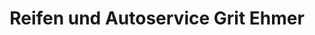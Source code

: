---
title: "Reifen und Autoservice Grit Ehmer"
url: /rossleben-wiehe/reifen-und-autoservice-grit-ehmer/
shop: Autowerkstatt
---